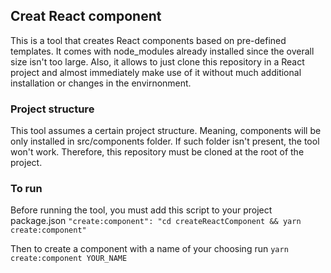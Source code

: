 ## Creat React component
This is a tool that creates React components based on pre-defined templates. It comes with node_modules already installed since the overall size isn't too large. Also, it allows to just clone this repository in a React project and almost immediately make use of it without much additional installation or changes in the envirnonment.  
  
### Project structure

This tool assumes a certain project structure. Meaning, components will be only installed in src/components folder. If such folder isn't present, the tool won't work. Therefore, this repository must be cloned at the root of the project.

### To run

Before running the tool, you must add this script to your project package.json
`"create:component": "cd createReactComponent && yarn create:component"`

Then to create a component with a name of your choosing run
`yarn create:component YOUR_NAME`
